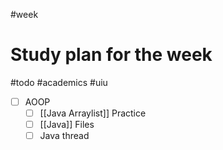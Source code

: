 #week 
# Study plan for the week
#todo #academics #uiu 

- [ ] AOOP
	- [ ] [[Java Arraylist]] Practice
	- [ ] [[Java]] Files
	- [ ] Java thread
